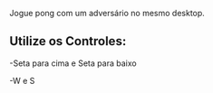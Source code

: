 Jogue pong com um adversário no mesmo desktop.

## Utilize os Controles:

-Seta para cima e Seta para baixo

-W e S
